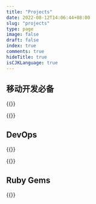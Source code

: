 ```yaml
---
title: "Projects"
date: 2022-08-12T14:06:44+08:00
slug: "projects"
type: page
image: false
draft: false
index: true
comments: true
hideTitle: true
isCJKLanguage: true
---
```


## 移动开发必备

{{<github repo="tryzealot/zealot">}}

{{<github repo="icyleaf/app_status_notification">}}

## DevOps

{{<github repo="icyleaf/hpr">}}

{{<github repo="icyleaf/better-cli-solution">}}

## Ruby Gems

{{<github repo="icyleaf/app_info">}}
